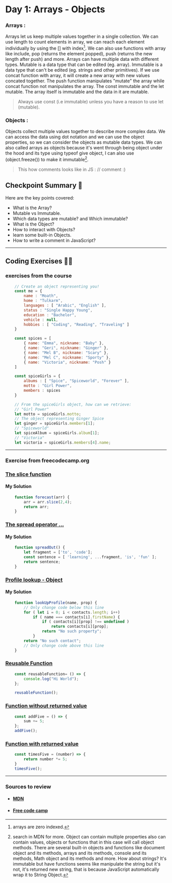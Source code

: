 
# Day 1: Arrays - Objects

### Arrays :

Arrays let us keep multiple values together in a single collection. We can use length to count elements in array, we can reach each element individually by using the [] with index[^1]. We can also use functions with array like include, pop (returns the element popped), push (returns the new length after push) and more. Arrays can have multiple data with different types.
Mutable is a data type that can be edited (eg. array). Immutable is a data type that can't be edited (eg. strings and other primitives). If we use concat function with array, it will create a new array with new values concated together. The push function manipulates "mutate" the array while concat function not manipulates the array. The const immutable and the let mutable. The array itself is immutable and the data in it are mutable.
[^1]: arrays are zero indexed.
> Always use const (i.e immutable) unless you have a reason to use let (mutable).

### Objects :

Objects collect multiple values together to describe more complex data. We can access the data using dot notation and we can use the object properties, so we can consider the objects as mutable data types. We can also called arrays as objects because it's went through being object under the hood and its type using typeof give object, I can also use (object.freeze()) to make it immutable[^2].
[^2]: search in MDN for more. Object can contain multiple properties also can contain values, objects or functions that in this case will call object methods.
There are several built-in objects and functions like document object and its methods, arrays and its methods, console and its methods, Math object and its methods and more. How about strings? It's immutable but have functions seems like manipulate the string but it's not, it's returned new string, that is because JavaScript automatically wrap it to String Object.

> This how comments looks like in JS : // comment :)

## Checkpoint Summary :vertical_traffic_light:

Here are the key points covered:

- What is the Array?
- Mutable vs Immutable.
- Which data types are mutable? and Which immutable?
- What is the Object?
- How to interact with Objects?
- learn some built-in Objects.
- How to write a comment in JavaScript?

---

## Coding Exercises :man_technologist:

### exercises from the course

```javascript
    // Create an object representing you!
    const me = {
        name : "Moath",
        home : "Tulkarm",
        languages : [ "Arabic", "English" ],
        status : "Single Happy Young",
        education : "Bachelor",
        vehicle : null,
        hobbies : [ "Coding", "Reading", "Traveling" ]
    }
```

```javascript
    const spices = [
        { name: "Emma", nickname: "Baby" },
        { name: "Geri", nickname: "Ginger" },
        { name: "Mel B", nickname: "Scary" },
        { name: "Mel C", nickname: "Sporty" },
        { name: "Victoria", nickname: "Posh" }
    ]

    const spiceGirls = {
        albums : [ "Spice", "Spiceworld", "Forever" ],
        motto : "Girl Power",
        members : spices
    }

    // From the spiceGirls object, how can we retrieve:
    // "Girl Power"
    let motto = spiceGirls.motto;
    // The object representing Ginger Spice
    let ginger = spiceGirls.members[1];
    // "Spiceworld"
    let spiceAlbum = spiceGirls.album[1];
    // "Victoria"
    let victoria = spiceGirls.members[4].name;
```

---

### Exercise from freecodecamp.org

### [The slice function](https://www.freecodecamp.org/learn/javascript-algorithms-and-data-structures/basic-data-structures/copy-array-items-using-slice)

#### My Solution

```javascript
    function forecast(arr) {
        arr = arr.slice(2,4);
        return arr;
    }
```

### [The spread operator ...](https://www.freecodecamp.org/learn/javascript-algorithms-and-data-structures/basic-data-structures/combine-arrays-with-the-spread-operator)

#### My Solution

```javascript
    function spreadOut() {
        let fragment = ['to', 'code'];
        const sentence = [ 'learning', ...fragment, 'is', 'fun' ];
        return sentence;
    }
```

### [Profile lookup - Object](https://www.freecodecamp.org/learn/javascript-algorithms-and-data-structures/basic-javascript/profile-lookup)

#### My Solution

```javascript
    function lookUpProfile(name, prop) {
        // Only change code below this line
        for ( let i = 0; i < contacts.length; i++)
            if ( name === contacts[i].firstName) {
                if ( contacts[i][prop] !== undefined )
                    return contacts[i][prop];
                return "No such property";
            }
        return "No such contact";
        // Only change code above this line
    }
```

### [Reusable Function](https://www.freecodecamp.org/learn/javascript-algorithms-and-data-structures/basic-javascript/write-reusable-javascript-with-functions)

```javascript
    const reusableFunction= () => {
        console.log("Hi World");
    };

    reusableFunction();
```

### [Function without returned value](https://www.freecodecamp.org/learn/javascript-algorithms-and-data-structures/basic-javascript/understanding-undefined-value-returned-from-a-function)

```javascript
    const addFive = () => {
        sum += 5;
    };
    addFive();
```

### [Function with returned value](https://www.freecodecamp.org/learn/javascript-algorithms-and-data-structures/basic-javascript/return-a-value-from-a-function-with-return)

```javascript
    const timesFive = (number) => {
        return number *= 5;
    }
    timesFive();
```

---

### Sources to review
- #### [MDN](https://developer.mozilla.org/)
- #### [Free code camp](https://www.freecodecamp.org/)